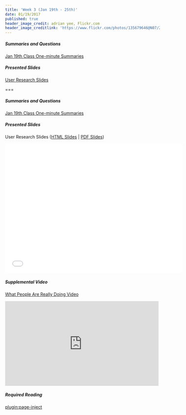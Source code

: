 ```yaml
---
title: 'Week 3 (Jan 19th - 25th)'
date: 01/19/2017
published: true
header_image_credit: adrian yee, Flickr.com
header_image_creditlink: 'https://www.flickr.com/photos/135679646@N07/24155248976/in/dateposted/'
---
```


##### Summaries and Questions  
[Jan 19th Class One-minute Summaries](https://canvas.sfu.ca/courses/25492/discussion_topics/440792)

##### Presented Slides  
[User Research Slides](http://slides.com/paulhibbitts/cpt-363-slides-placeholder#)  

===

##### Summaries and Questions  
[Jan 19th Class One-minute Summaries](https://canvas.sfu.ca/courses/25492/discussion_topics/440792)

##### Presented Slides  
User Research Slides ([HTML Slides](http://slides.com/paulhibbitts/cpt-363-slides-placeholder#) | [PDF Slides](#))
<div class="embed-responsive embed-responsive-4by3"><iframe src="//slides.com/paulhibbitts/cpt-363-slides-placeholder/embed" width="576" height="420" scrolling="no" frameborder="0" webkitallowfullscreen mozallowfullscreen allowfullscreen></iframe></div>

##### Supplemental Video  
[What People Are Really Doing Video](http://vimeo.com/album/169777/video/7099570)  
<div class="embed-responsive embed-responsive-4by3"><iframe class="embed-responsive-item" src="https://player.vimeo.com/video/7099570?title=0&byline=0&portrait=0" width="500" height="275" frameborder="0" webkitallowfullscreen mozallowfullscreen allowfullscreen></iframe></div>

##### Required Reading  
[plugin:page-inject](/required-readings/week-03)
